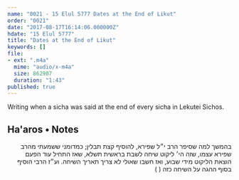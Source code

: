 ```yaml
---
name: "0021 - 15 Elul 5777 Dates at the End of Likut"
order: "0021"
date: "2017-08-17T16:14:06.000000Z"
hdate: "15 Elul 5777"
title: "Dates at the End of Likut"
keywords: []
file:
- ext: ".m4a"
  mime: "audio/x-m4a"
  size: 862907
  duration: "1:43"
published: true
---
```

Writing when a sicha was said at the end of every sicha in Lekutei Sichos.

## Ha'aros • Notes
<p dir="rtl">
בהמשך למה שסיפר הרב י״ל שפירא, להוסיף קצת תבלין;
כמדומני ששמעתי מהרב שפירא עצמו, שזה הי׳ ליקוט שיחה לשבת בראשית תשלא, שאז התחיל עוד הפעם הוצאת הליקוט מידי שבוע, ואז חשבו שאולי לא צריך תאריך השיחה. וע״ז הרבי הוסיף בסוף ההגה על השיחה כזה (	)
</p>
